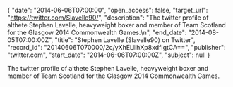 {
  "date": "2014-06-06T07:00:00", 
  "open_access": false, 
  "target_url": "https://twitter.com/Slavelle90/", 
  "description": "The twitter profile of althete Stephen Lavelle, heavyweight boxer and member of Team Scotland for the Glasgow 2014 Commonwealth Games.\n", 
  "end_date": "2014-08-05T07:00:00Z", 
  "title": "Stephen Lavelle (Slavelle90) on Twitter", 
  "record_id": "20140606T070000/2c/yXhELlihXp8xdfIgtCA==", 
  "publisher": "twitter.com", 
  "start_date": "2014-06-06T07:00:00Z", 
  "subject": null
}

The twitter profile of althete Stephen Lavelle, heavyweight boxer and member of Team Scotland for the Glasgow 2014 Commonwealth Games.
